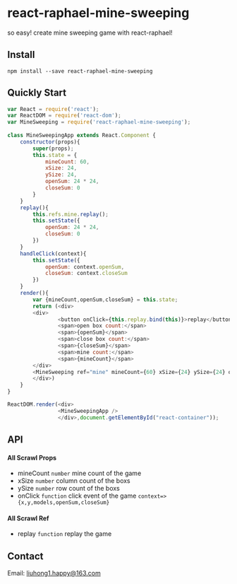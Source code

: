 # react-raphael-mine-sweeping

so easy! create mine sweeping game with react-raphael!

## Install

    npm install --save react-raphael-mine-sweeping
    
## Quickly Start

``` js
var React = require('react');
var ReactDOM = require('react-dom');
var MineSweeping = require('react-raphael-mine-sweeping');
	
class MineSweepingApp extends React.Component {
	constructor(props){
		super(props);
		this.state = {
			mineCount: 60,
			xSize: 24,
			ySize: 24,
			openSum: 24 * 24,
			closeSum: 0
		}
	}
    replay(){
        this.refs.mine.replay();
		this.setState({
			openSum: 24 * 24,
			closeSum: 0
		})
    }
	handleClick(context){
		this.setState({
			openSum: context.openSum,
			closeSum: context.closeSum
		})
	}
    render(){
		var {mineCount,openSum,closeSum} = this.state;
        return (<div>
        <div>
                <button onClick={this.replay.bind(this)}>replay</button>
                <span>open box count:</span>
                <span>{openSum}</span>
                <span>close box count:</span>
                <span>{closeSum}</span>
                <span>mine count:</span>
                <span>{mineCount}</span>
        </div>        
        <MineSweeping ref="mine" mineCount={60} xSize={24} ySize={24} onClick={this.handleClick.bind(this)}/>
        </div>)
    }
}

ReactDOM.render(<div>
                <MineSweepingApp />
                </div>,document.getElementById("react-container"));
```

## API

#### All Scrawl Props

- mineCount `number` mine count of the game
- xSize `number` column count of the boxs
- ySize `number`  row count of the boxs
- onClick `function` click event of the game `context=>{x,y,models,openSum,closeSum}`

#### All Scrawl Ref

- replay `function` replay the game

## Contact

Email: [liuhong1.happy@163.com](mailto:liuhong1.happy@163.com)